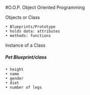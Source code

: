 #O.O.P.
Object Oriented Programming

Objects or Class
```
• Blueprints/Prototype
• holds data: attributes
• methods: functions
```

Instance of a Class

##### Pet Blueprint/class
```
• height
• name
• gender
• diet
• number of legs
```